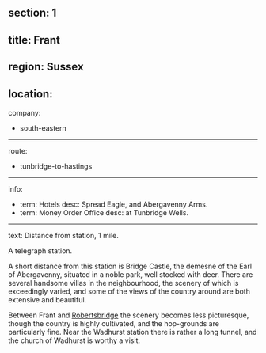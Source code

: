 section: 1
----
title: Frant
----
region: Sussex
----
location: 
----
company:
- south-eastern
----
route:
- tunbridge-to-hastings
----
info:
- term: Hotels
  desc: Spread Eagle, and Abergavenny Arms.
- term: Money Order Office
  desc: at Tunbridge Wells.
----
text: Distance from station, 1 mile.

A telegraph station.

A short distance from this station is Bridge Castle, the demesne of the Earl of Abergavenny, situated in a noble park, well stocked with deer. There are several handsome villas in the neighbourhood, the scenery of which is exceedingly varied, and some of the views of the country around are both extensive and beautiful.

Between Frant and [Robertsbridge](/stations/robertsbridge) the scenery becomes less picturesque, though the country is highly cultivated, and the hop-grounds are particularly fine. Near the Wadhurst station there is rather a long tunnel, and the church of Wadhurst is worthy a visit.
